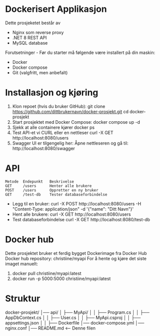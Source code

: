#       Dockerisert Applikasjon

Dette prosjeketet består av 
- Nginx som reverse proxy
- .NET 8 REST API
- MySQL database

Forutsetninger - Før du starter må følgende være installert på din maskin: 
- Docker
- Docker compose
- Git (valgfritt, men anbefalt)

# Installasjon og kjøring
1. Klon repoet (hvis du bruker GitHub):
git clone https://github.com/dittbrukernavn/docker-prosjekt.git
cd docker-prosjekt
2. Start prosjektet med Docker Compose: 
docker compose up -d
3. Sjekk at alle containere kjører
docker ps
4. Test API-et vi CURL eller en nettleser
curl -X GET http://localhost:8080/users
5. Swagger UI er tilgengelig her:
Åpne nettleseren og gå til: http://localhost:8080/swagger

# API
    Metode  Endepunkt   Beskrivelse
    GET     /users      Henter alle brukere
    POST    /users      Oppretter en ny bruker
    GET     /test-db    Tester databaseforbindelse

- Legg til en bruker: 
curl -X POST http://localhost:8080/users -H "Content-Type: application/json" -d '{"name": "Ditt Navn"}'
- Hent alle brukere:
curl -X GET http://localhost:8080/users
- Test databaseforbindelse
curl -X GET http://localhost:8080/test-db

# Docker hub
Dette prosjektet bruker et ferdig bygget Dockerimage fra Docker Hub
Docker hub repository: christiine/myapi
For å hente og kjøre det siste imaget manuelt:
1. docker pull christiine/myapi:latest
2. docker run -p 5000:5000 christiine/myapi:latest

# Struktur
docker-prosjekt/
│── api/
│   ├── MyApi/
│   │   ├── Program.cs
│   │   ├── AppDbContext.cs
│   │   ├── User.cs
│   │   ├── MyApi.csproj
│   │   ├── appsettings.json
│   │   ├── Dockerfile
│── docker-compose.yml
│── nginx.conf
│── README.md  <-- Denne filen


